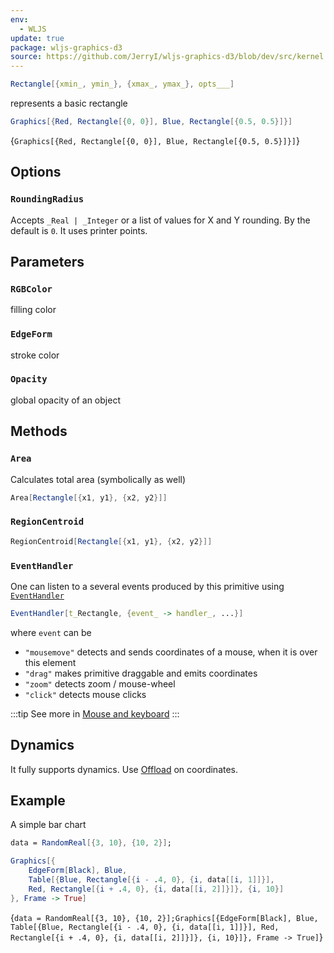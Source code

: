 ```yaml
---
env:
  - WLJS
update: true
package: wljs-graphics-d3
source: https://github.com/JerryI/wljs-graphics-d3/blob/dev/src/kernel.js
---
```

```mathematica
Rectangle[{xmin_, ymin_}, {xmax_, ymax_}, opts___]
```

represents a basic rectangle

```mathematica
Graphics[{Red, Rectangle[{0, 0}], Blue, Rectangle[{0.5, 0.5}]}]
```

<Wl >{`Graphics[{Red, Rectangle[{0, 0}], Blue, Rectangle[{0.5, 0.5}]}]`}</Wl>


## Options
### `RoundingRadius`
Accepts `_Real | _Integer` or a list of values for X and Y rounding.  By the default is `0`. It uses printer points.


## Parameters
### `RGBColor`
filling color

### `EdgeForm`
stroke color

### `Opacity`
global opacity of an object

## Methods

### `Area`
Calculates total area (symbolically as well)

```mathematica
Area[Rectangle[{x1, y1}, {x2, y2}]]
```

### `RegionCentroid`

```mathematica
RegionCentroid[Rectangle[{x1, y1}, {x2, y2}]]
```

### `EventHandler`
One can listen to a several events produced by this primitive using [`EventHandler`](frontend/Reference/Misc/Events.md#`EventHandler`)

```mathematica
EventHandler[t_Rectangle, {event_ -> handler_, ...}]
```

where `event` can be
- `"mousemove"` detects and sends coordinates of a mouse, when it is over this element 
- `"drag"` makes primitive draggable and emits coordinates
- `"zoom"` detects zoom / mouse-wheel
- `"click"` detects mouse clicks

:::tip
See more in [Mouse and keyboard](frontend/Advanced/Events%20system/Mouse%20and%20keyboard.md)
:::

## Dynamics
It fully supports dynamics. Use [Offload](frontend/Reference/Interpreter/Offload.md) on coordinates.

## Example
A simple bar chart

```mathematica
data = RandomReal[{3, 10}, {10, 2}];

Graphics[{
	EdgeForm[Black], Blue, 
	Table[{Blue, Rectangle[{i - .4, 0}, {i, data[[i, 1]]}], 
	Red, Rectangle[{i + .4, 0}, {i, data[[i, 2]]}]}, {i, 10}]
}, Frame -> True]
```

<Wl >{`data = RandomReal[{3, 10}, {10, 2}];Graphics[{EdgeForm[Black], Blue, Table[{Blue, Rectangle[{i - .4, 0}, {i, data[[i, 1]]}], Red, Rectangle[{i + .4, 0}, {i, data[[i, 2]]}]}, {i, 10}]}, Frame -> True]`}</Wl>
